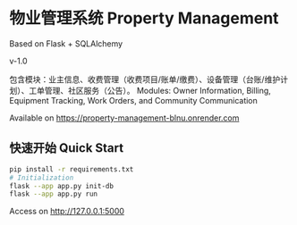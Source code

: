 # 物业管理系统 Property Management
Based on Flask + SQLAlchemy

v-1.0

包含模块：业主信息、收费管理（收费项目/账单/缴费）、设备管理（台账/维护计划）、工单管理、社区服务（公告）。
Modules: Owner Information, Billing, Equipment Tracking, Work Orders, and Community Communication

Available on https://property-management-blnu.onrender.com

## 快速开始 Quick Start
```bash
pip install -r requirements.txt
# Initialization
flask --app app.py init-db
flask --app app.py run
```
Access on http://127.0.0.1:5000
